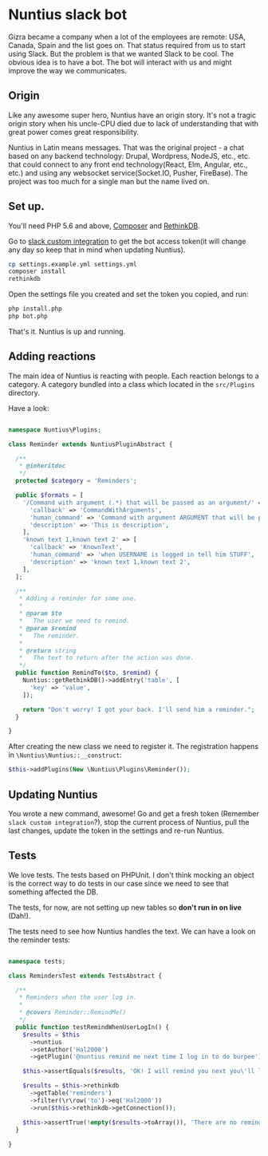 # Nuntius slack bot
Gizra became a company when a lot of the employees are remote: USA, 
Canada, Spain and the list goes on. That status required from us to start using 
Slack. But the problem is that we wanted Slack to be cool. The obvious idea is 
to have a bot. The bot will interact with us and might improve the way we 
communicates.

## Origin
Like any awesome super hero, Nuntius have an origin story. It's not a tragic 
origin story when his uncle-CPU died due to lack of understanding that with 
great power comes great responsibility.

Nuntius in Latin means messages. That was the original project - a chat based on
any backend technology: Drupal, Wordpress, NodeJS, etc., etc. that could connect
to any front end technology(React, Elm, Angular, etc., etc.) and using any 
websocket service(Socket.IO, Pusher, FireBase). The project was too much for a 
single man but the name lived on.

## Set up.
You'll need PHP 5.6 and above, [Composer](http://getcomposer.org) and 
[RethinkDB](http://rethinkdb.com).

Go to [slack custom integration](https://gizrateam.slack.com/apps/A0F7YS25R-bots)
to get the bot access token(it will change any day so keep that in mind when 
updating Nuntius).

```bash
cp settings.example.yml settings.yml
composer install
rethinkdb
```

Open the settings file you created and set the token you copied, and run:
```bash
php install.php
php bot.php
```

That's it. Nuntius is up and running.

## Adding reactions
The main idea of Nuntius is reacting with people. Each reaction belongs to a 
category. A category bundled into a class which located in the `src/Plugins`
directory.

Have a look:
```php

namespace Nuntius\Plugins;

class Reminder extends NuntiusPluginAbstract {

  /**
   * @inheritdoc
   */
  protected $category = 'Reminders';

  public $formats = [
    '/Command with argument (.*) that will be passed as an argument/' => [
      'callback' => 'CommandWithArguments',
      'human_command' => 'Command with argument ARGUMENT that will be passed as an argument',
      'description' => 'This is description',
    ],
    'known text 1,known text 2' => [
      'callback' => 'KnownText',
      'human_command' => 'when USERNAME is logged in tell him STUFF',
      'description' => 'known text 1,known text 2',
    ],
  ];

  /**
   * Adding a reminder for some one.
   *
   * @param $to
   *   The user we need to remind.
   * @param $remind
   *   The reminder.
   *
   * @return string
   *   The text to return after the action was done.
   */
  public function RemindTo($to, $remind) {
    Nuntius::getRethinkDB()->addEntry('table', [
      'key' => 'value',
    ]);

    return "Don't worry! I got your back. I'll send him a reminder.";
  }

}
```

After creating the new class we need to register it. The registration happens in
`\Nuntius\Nuntius::__construct`:

```php
$this->addPlugins(New \Nuntius\Plugins\Reminder());
```

## Updating Nuntius
You wrote a new command, awesome! Go and get a fresh token 
(Remember `slack custom integration`?), stop the current process of Nuntius, 
pull the last changes, update the token in the settings and re-run Nuntius.

## Tests
We love tests. The tests based on PHPUnit. I don't think mocking an object is 
the correct way to do tests in our case since we need to see that something
affected the DB.

The tests, for now, are not setting up new tables so **don't run in on live**
(Dah!).

The tests need to see how Nuntius handles the text. We can have a look on the
reminder tests:
```php

namespace tests;

class RemindersTest extends TestsAbstract {

  /**
   * Reminders when the user log in.
   *
   * @covers Reminder::RemindMe()
   */
  public function testRemindWhenUserLogIn() {
    $results = $this
      ->nuntius
      ->setAuthor('Hal2000')
      ->getPlugin('@nuntius remind me next time I log in to do burpee');

    $this->assertEquals($results, 'OK! I will remind you next you\'ll log in.');

    $results = $this->rethinkdb
      ->getTable('reminders')
      ->filter(\r\row('to')->eq('Hal2000'))
      ->run($this->rethinkdb->getConnection());

    $this->assertTrue(!empty($results->toArray()), 'There are no reminders in the DB.');
  }
  
}
```
